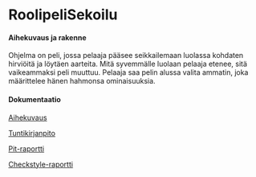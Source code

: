 # RoolipeliSekoilu

#### Aihekuvaus ja rakenne
Ohjelma on peli, jossa pelaaja pääsee seikkailemaan luolassa kohdaten hirviöitä ja löytäen aarteita. Mitä syvemmälle luolaan pelaaja etenee, sitä vaikeammaksi peli muuttuu. Pelaaja saa pelin alussa valita ammatin, joka määrittelee hänen hahmonsa ominaisuuksia.

#### Dokumentaatio
[Aihekuvaus](dokumentaatio/aiheenKuvausJaRakenne.md)

[Tuntikirjanpito](dokumentaatio/tuntikirjanpito.md)

[Pit-raportti](https://htmlpreview.github.io/?https://github.com/nakkiKujo/RoolipeliSekoilu/blob/master/dokumentaatio/pit/201704202207/index.html)

[Checkstyle-raportti](https://htmlpreview.github.io/?https://github.com/nakkiKujo/RoolipeliSekoilu/blob/master/dokumentaatio/checkstyle/checkstyle%20dl%205/checkstyle.html)
